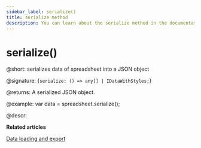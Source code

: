 ```yaml
---
sidebar_label: serialize()
title: serialize method
description: You can learn about the serialize method in the documentation of the DHTMLX JavaScript Spreadsheet library. Browse developer guides and API reference, try out code examples and live demos, and download a free 30-day evaluation version of DHTMLX Spreadsheet.
---
```


# serialize()

@short: serializes data of spreadsheet into a JSON object

@signature: {`serialize: () => any[] | IDataWithStyles;`}

@returns:
A serialized JSON object.

@example:
var data = spreadsheet.serialize();

@descr:

**Related articles**

[Data loading and export](loading_data.md#saving-and-restoring-state)
